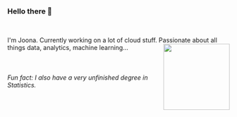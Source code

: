 ### Hello there 👋

<br/>

<p>
  I'm Joona. Currently working on a lot of cloud stuff. Passionate about all things data, analytics, machine learning...
  <img src="https://media.giphy.com/media/8quAVPh0Px2RZWqlvd/giphy.gif" width="150" align="right"/>
</p>

<br/>

###### Fun fact: I also have a very unfinished degree in Statistics.
